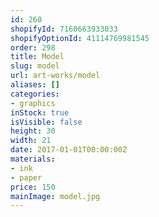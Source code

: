 ```yaml
---
id: 260
shopifyId: 7160663933033
shopifyOptionId: 41114769981545
order: 298
title: Model
slug: model
url: art-works/model
aliases: []
categories:
- graphics
inStock: true
isVisible: false
height: 30
width: 21
date: 2017-01-01T00:00:00Z
materials:
- ink
- paper
price: 150
mainImage: model.jpg
---
```

